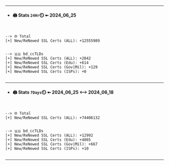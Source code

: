 

---
- #### 🖨️ **Stats** `24Hr`⏲️ ➼ 2024_06_25
```console


--> 🌐 Total
[+] New/ReNewed SSL Certs (ALL): +12555989


--> 🇧🇩 bd_ccTLDs
[+] New/ReNewed SSL Certs (ALL): +2042
[+] New/ReNewed SSL Certs (Edu): +614
[+] New/ReNewed SSL Certs (Gov|Mil): +129
[+] New/ReNewed SSL Certs (ISPs): +0


```

---
- #### 🖨️ **Stats** `7Days`⏲️ ➼ 2024_06_25 <--> 2024_06_18
```console


--> 🌐 Total
[+] New/ReNewed SSL Certs (ALL): +74406132


--> 🇧🇩 bd_ccTLDs
[+] New/ReNewed SSL Certs (ALL): +12992
[+] New/ReNewed SSL Certs (Edu): +4865
[+] New/ReNewed SSL Certs (Gov|Mil): +667
[+] New/ReNewed SSL Certs (ISPs): +10


```

---


